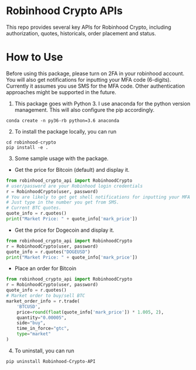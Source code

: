 # Robinhood Crypto APIs
This repo provides several key APIs for Robinhood Crypto, including authorization, quotes, historicals, order placement and status.

# How to Use
Before using this package, please turn on 2FA in your robinhood account. You will also get notifications for inputting your MFA code (6-digits). Currently it assumes you use SMS for the MFA code. Other authentication approaches might be supported in the future.

1. This package goes with Python 3. I use anaconda for the python version management. This will also configure the pip accordingly.

```shell
conda create -n py36-rb python=3.6 anaconda
```

2. To install the package locally, you can run 

```shell
cd robinhood-crypto
pip install -e .
```

3. Some sample usage with the package.

 - Get the price for Bitcoin (default) and display it.
```python
from robinhood_crypto_api import RobinhoodCrypto
# user/password are your Robinhood login credentials
r = RobinhoodCrypto(user, password)
# You are likely to get get shell notifications for inputting your MFA 6-digit codes here.
# Just type in the number you get from SMS.
# Current BTC quotes.
quote_info = r.quotes()
print("Market Price: " + quote_info['mark_price'])
```

- Get the price for Dogecoin and display it.
```python
from robinhood_crypto_api import RobinhoodCrypto
r = RobinhoodCrypto(user, password)
quote_info = r.quotes("DOGEUSD")
print("Market Price: " + quote_info['mark_price'])
```

- Place an order for Bitcoin
```python
from robinhood_crypto_api import RobinhoodCrypto
r = RobinhoodCrypto(user, password)
quote_info = r.quotes()
# Market order to buy/sell BTC
market_order_info = r.trade(
    'BTCUSD',
    price=round(float(quote_info['mark_price']) * 1.005, 2),
    quantity="0.00005",
    side="buy",
    time_in_force="gtc",
    type="market"
)
```

4. To uninstall, you can run

```shell
pip uninstall Robinhood-Crypto-API
```
